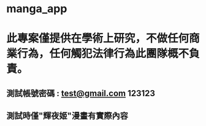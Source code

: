 # manga_app
# 此專案僅提供在學術上研究，不做任何商業行為，任何觸犯法律行為此團隊概不負責。
## 測試帳號密碼 : test@gmail.com  123123
## 測試時僅"輝夜姬"漫畫有實際內容
